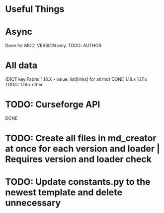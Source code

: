 # Useful Things

# Async
Done for MOD, VERSION only.
TODO: AUTHOR
# All data 
(DICT key:Fabric 1.18.X - value: list[links] for all md)
DONE 1.18.x 1.17.x 
TODO: 1.16.x other
# TODO: Curseforge API
DONE

# TODO: Create all files in md_creator at once for each version and loader | Requires version and loader check
# TODO: Update constants.py to the newest template and delete unnecessary
